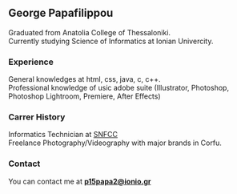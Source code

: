 ## George Papafilippou

Graduated from Anatolia College of Thessaloniki. <br/>
Currently studying Science of Informatics at Ionian Univercity. <br/>

### Experience

General knowledges at html, css, java, c, c++. <br/>
Professional knowledge of usic adobe suite (Illustrator, Photoshop, Photoshop Lightroom, Premiere, After Effects) <br/>

### Carrer History

Informatics Technician at [SNFCC](https://www.snfcc.org/?lang=el) <br/>
Freelance Photography/Videography with major brands in Corfu.

### Contact

You can contact me at **p15papa2@ionio.gr**
